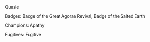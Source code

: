 Quazie

Badges: Badge of the Great Agoran Revival, Badge of the Salted Earth 

Champions: Apathy

Fugitives: Fugitive


